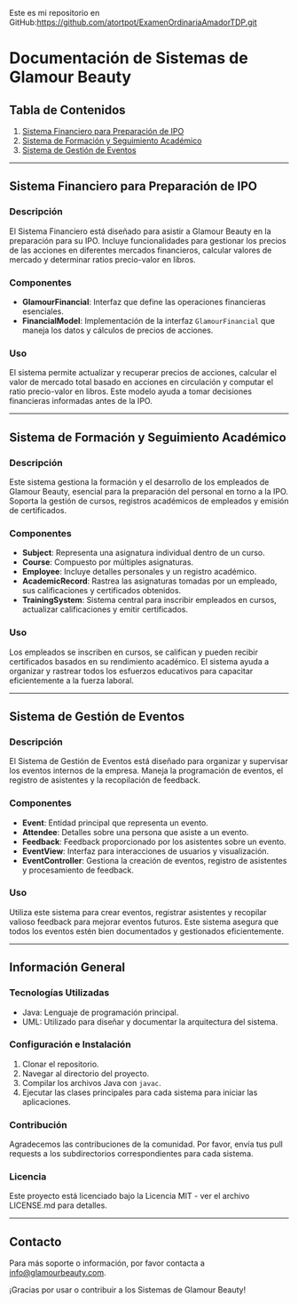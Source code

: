 Este es mi repositorio en GitHub:https://github.com/atortpot/ExamenOrdinariaAmadorTDP.git
# Documentación de Sistemas de Glamour Beauty

## Tabla de Contenidos
1. [Sistema Financiero para Preparación de IPO](#sistema-financiero-para-preparación-de-ipo)
2. [Sistema de Formación y Seguimiento Académico](#sistema-de-formación-y-seguimiento-académico)
3. [Sistema de Gestión de Eventos](#sistema-de-gestión-de-eventos)

---

## Sistema Financiero para Preparación de IPO

### Descripción
El Sistema Financiero está diseñado para asistir a Glamour Beauty en la preparación para su IPO. Incluye funcionalidades para gestionar los precios de las acciones en diferentes mercados financieros, calcular valores de mercado y determinar ratios precio-valor en libros.

### Componentes
- **GlamourFinancial**: Interfaz que define las operaciones financieras esenciales.
- **FinancialModel**: Implementación de la interfaz `GlamourFinancial` que maneja los datos y cálculos de precios de acciones.

### Uso
El sistema permite actualizar y recuperar precios de acciones, calcular el valor de mercado total basado en acciones en circulación y computar el ratio precio-valor en libros. Este modelo ayuda a tomar decisiones financieras informadas antes de la IPO.

---

## Sistema de Formación y Seguimiento Académico

### Descripción
Este sistema gestiona la formación y el desarrollo de los empleados de Glamour Beauty, esencial para la preparación del personal en torno a la IPO. Soporta la gestión de cursos, registros académicos de empleados y emisión de certificados.

### Componentes
- **Subject**: Representa una asignatura individual dentro de un curso.
- **Course**: Compuesto por múltiples asignaturas.
- **Employee**: Incluye detalles personales y un registro académico.
- **AcademicRecord**: Rastrea las asignaturas tomadas por un empleado, sus calificaciones y certificados obtenidos.
- **TrainingSystem**: Sistema central para inscribir empleados en cursos, actualizar calificaciones y emitir certificados.

### Uso
Los empleados se inscriben en cursos, se califican y pueden recibir certificados basados en su rendimiento académico. El sistema ayuda a organizar y rastrear todos los esfuerzos educativos para capacitar eficientemente a la fuerza laboral.

---

## Sistema de Gestión de Eventos

### Descripción
El Sistema de Gestión de Eventos está diseñado para organizar y supervisar los eventos internos de la empresa. Maneja la programación de eventos, el registro de asistentes y la recopilación de feedback.

### Componentes
- **Event**: Entidad principal que representa un evento.
- **Attendee**: Detalles sobre una persona que asiste a un evento.
- **Feedback**: Feedback proporcionado por los asistentes sobre un evento.
- **EventView**: Interfaz para interacciones de usuarios y visualización.
- **EventController**: Gestiona la creación de eventos, registro de asistentes y procesamiento de feedback.

### Uso
Utiliza este sistema para crear eventos, registrar asistentes y recopilar valioso feedback para mejorar eventos futuros. Este sistema asegura que todos los eventos estén bien documentados y gestionados eficientemente.

---

## Información General

### Tecnologías Utilizadas
- Java: Lenguaje de programación principal.
- UML: Utilizado para diseñar y documentar la arquitectura del sistema.

### Configuración e Instalación
1. Clonar el repositorio.
2. Navegar al directorio del proyecto.
3. Compilar los archivos Java con `javac`.
4. Ejecutar las clases principales para cada sistema para iniciar las aplicaciones.

### Contribución
Agradecemos las contribuciones de la comunidad. Por favor, envía tus pull requests a los subdirectorios correspondientes para cada sistema.

### Licencia
Este proyecto está licenciado bajo la Licencia MIT - ver el archivo LICENSE.md para detalles.

---

## Contacto
Para más soporte o información, por favor contacta a info@glamourbeauty.com.

¡Gracias por usar o contribuir a los Sistemas de Glamour Beauty!
